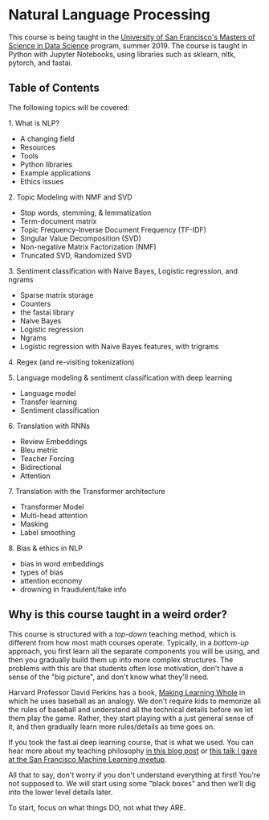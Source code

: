 # Natural Language Processing

This course is being taught in the [University of San Francisco's Masters of Science in Data Science](https://www.usfca.edu/arts-sciences/graduate-programs/analytics) program, summer 2019.  The course is taught in Python with Jupyter Notebooks, using libraries such as sklearn, nltk, pytorch, and fastai.

## Table of Contents
The following topics will be covered:

1\. What is NLP?
  - A changing field
  - Resources
  - Tools
  - Python libraries
  - Example applications
  - Ethics issues

2\. Topic Modeling with NMF and SVD
  - Stop words, stemming, & lemmatization
  - Term-document matrix
  - Topic Frequency-Inverse Document Frequency (TF-IDF)
  - Singular Value Decomposition (SVD)
  - Non-negative Matrix Factorization (NMF)
  - Truncated SVD, Randomized SVD

3\. Sentiment classification with Naive Bayes, Logistic regression, and ngrams
  - Sparse matrix storage
  - Counters
  - the fastai library
  - Naive Bayes
  - Logistic regression
  - Ngrams
  - Logistic regression with Naive Bayes features, with trigrams
  
4\. Regex (and re-visiting tokenization)

5\. Language modeling & sentiment classification with deep learning
  - Language model
  - Transfer learning
  - Sentiment classification

6\. Translation with RNNs
  - Review Embeddings
  - Bleu metric
  - Teacher Forcing
  - Bidirectional
  - Attention

7\. Translation with the Transformer architecture
  - Transformer Model
  - Multi-head attention
  - Masking
  - Label smoothing

8\. Bias & ethics in NLP
  - bias in word embeddings
  - types of bias
  - attention economy
  - drowning in fraudulent/fake info
  
  
 ## Why is this course taught in a weird order?

This course is structured with a *top-down* teaching method, which is different from how most math courses operate.  Typically, in a *bottom-up* approach, you first learn all the separate components you will be using, and then you gradually build them up into more complex structures.  The problems with this are that students often lose motivation, don't have a sense of the "big picture", and don't know what they'll need.

Harvard Professor David Perkins has a book, [Making Learning Whole](https://www.amazon.com/Making-Learning-Whole-Principles-Transform/dp/0470633719) in which he uses baseball as an analogy.  We don't require kids to memorize all the rules of baseball and understand all the technical details before we let them play the game.  Rather, they start playing with a just general sense of it, and then gradually learn more rules/details as time goes on.

If you took the fast.ai deep learning course, that is what we used.  You can hear more about my teaching philosophy [in this blog post](http://www.fast.ai/2016/10/08/teaching-philosophy/) or [this talk I gave at the San Francisco Machine Learning meetup](https://vimeo.com/214233053).

All that to say, don't worry if you don't understand everything at first!  You're not supposed to.  We will start using some "black boxes" and then we'll dig into the lower level details later.

To start, focus on what things DO, not what they ARE.